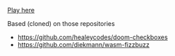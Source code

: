 [Play here](https://normanfrieman.github.io/doom-in-browser/)

Based (cloned) on those repositories
* https://github.com/healeycodes/doom-checkboxes
* https://github.com/diekmann/wasm-fizzbuzz
